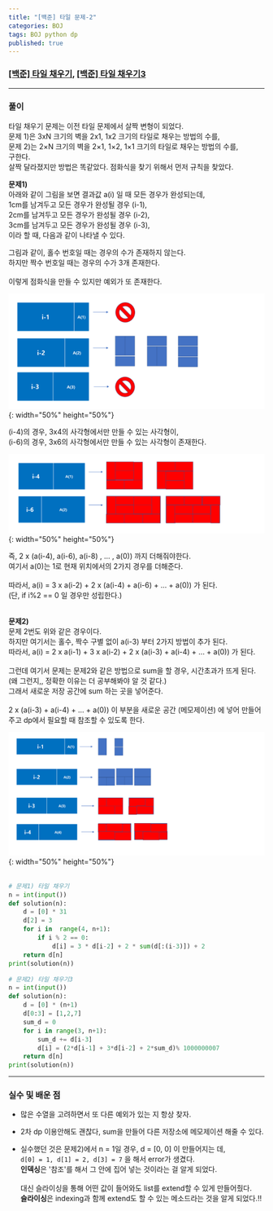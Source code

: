 ```yaml
---
title: "[백준] 타일 문제-2"
categories: BOJ
tags: BOJ python dp
published: true
---
```


### [[백준] 타일 채우기](https://www.acmicpc.net/problem/2133), [[백준] 타일 채우기3](https://www.acmicpc.net/problem/14852)

---

### 풀이

타일 채우기 문제는 이전 타일 문제에서 살짝 변형이 되었다.  
문제 1)은 3xN 크기의 벽을 2x1, 1x2 크기의 타일로 채우는 방법의 수를,  
문제 2)는 2×N 크기의 벽을 2×1, 1×2, 1×1 크기의 타일로 채우는 방법의 수를,  
구한다.  
살짝 달라졌지만 방법은 똑같았다. 점화식을 찾기 위해서 먼저 규칙을 찾았다.

**문제1)**  
아래와 같이 그림을 보면 결과값 a(i) 일 때 모든 경우가 완성되는데,  
1cm를 남겨두고 모든 경우가 완성될 경우 (i-1),  
2cm를 남겨두고 모든 경우가 완성될 경우 (i-2),  
3cm를 남겨두고 모든 경우가 완성될 경우 (i-3),  
이라 할 때, 다음과 같이 나타낼 수 있다.

그림과 같이, 홀수 번호일 때는 경우의 수가 존재하지 않는다.  
하지만 짝수 번호일 때는 경우의 수가 3개 존재한다.  
<br>
이렇게 점화식을 만들 수 있지만 예외가 또 존재한다.

![s1](/assets/images/coding-Imges/img3.PNG){: width="50%" height="50%"}

(i-4)의 경우, 3x4의 사각형에서만 만들 수 있는 사각형이,  
(i-6)의 경우, 3x6의 사각형에서만 만들 수 있는 사각형이 존재한다.

![s2](/assets/images/coding-Imges/img4.PNG){: width="50%" height="50%"}

즉, 2 x (a(i-4), a(i-6), a(i-8) , ... , a(0)) 까지 더해줘야한다.  
여기서 a(0)는 1로 현재 위치에서의 2가지 경우를 더해준다.  
<br>
따라서, a(i) = 3 x a(i-2) + 2 x (a(i-4) + a(i-6) + ... + a(0)) 가 된다.  
(단, if i%2 == 0 일 경우만 성립한다.)
<br><br>

**문제2)**  
문제 2번도 위와 같은 경우이다.  
하지만 여기서는 홀수, 짝수 구별 없이 a(i-3) 부터 2가지 방법이 추가 된다.  
따라서, a(i) = 2 x a(i-1) + 3 x a(i-2) + 2 x (a(i-3) + a(i-4) + ... + a(0)) 가 된다.  
<br>
그런데 여기서 문제는 문제2와 같은 방법으로 sum을 할 경우, 시간초과가 뜨게 된다.  
(왜 그런지,, 정확한 이유는 더 공부해봐야 알 것 같다.)  
그래서 새로운 저장 공간에 sum 하는 곳을 넣어준다.  
<br>
2 x (a(i-3) + a(i-4) + ... + a(0)) 이 부분을 새로운 공간 (메모제이션) 에 넣어 만들어주고 dp에서 필요할 때 참조할 수 있도록 한다.

![s2](/assets/images/coding-Imges/img5.PNG){: width="50%" height="50%"}

```python

# 문제1) 타일 채우기
n = int(input())
def solution(n):
    d = [0] * 31
    d[2] = 3
    for i in  range(4, n+1):
        if i % 2 == 0:
            d[i] = 3 * d[i-2] + 2 * sum(d[:(i-3)]) + 2
    return d[n]
print(solution(n))
```

```python
# 문제2) 타일 채우기3
n = int(input())
def solution(n):
    d = [0] * (n+1)
    d[0:3] = [1,2,7]
    sum_d = 0
    for i in range(3, n+1):
        sum_d += d[i-3]
        d[i] = (2*d[i-1] + 3*d[i-2] + 2*sum_d)% 1000000007
    return d[n]
print(solution(n))
```

---

### 실수 및 배운 점

- 많은 수열을 고려하면서 또 다른 예외가 있는 지 항상 찾자.

- 2차 dp 이용안해도 괜찮다, sum을 만들어 다른 저장소에 메모제이션 해줄 수 있다.

- 실수했던 것은 문제2)에서 n = 1일 경우, d = [0, 0] 이 만들어지는 데,  
  `d[0] = 1, d[1] = 2, d[3] = 7` 을 해서 error가 생겼다.  
  **인덱싱**은 '참조'를 해서 그 안에 집어 넣는 것이라는 걸 알게 되었다.  
  <br>
  대신 슬라이싱을 통해 어떤 값이 들어와도 list를 extend할 수 있게 만들어줬다.  
  **슬라이싱**은 indexing과 함께 extend도 할 수 있는 메소드라는 것을 알게 되었다.!!
